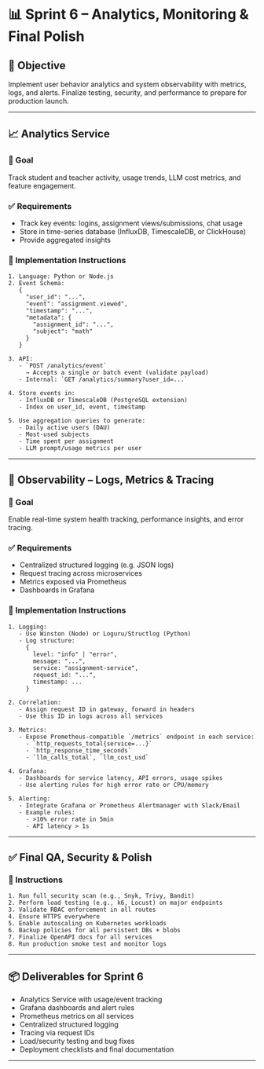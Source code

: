 # 📊 Sprint 6 – Analytics, Monitoring & Final Polish

## 🧠 Objective
Implement user behavior analytics and system observability with metrics, logs, and alerts. Finalize testing, security, and performance to prepare for production launch.

---

## 📈 Analytics Service

### 🎯 Goal
Track student and teacher activity, usage trends, LLM cost metrics, and feature engagement.

### ✅ Requirements
- Track key events: logins, assignment views/submissions, chat usage
- Store in time-series database (InfluxDB, TimescaleDB, or ClickHouse)
- Provide aggregated insights

### 🔧 Implementation Instructions
```plaintext
1. Language: Python or Node.js
2. Event Schema:
   {
     "user_id": "...",
     "event": "assignment.viewed",
     "timestamp": "...",
     "metadata": {
       "assignment_id": "...",
       "subject": "math"
     }
   }

3. API:
   - `POST /analytics/event`
     → Accepts a single or batch event (validate payload)
   - Internal: `GET /analytics/summary?user_id=...`

4. Store events in:
   - InfluxDB or TimescaleDB (PostgreSQL extension)
   - Index on user_id, event, timestamp

5. Use aggregation queries to generate:
   - Daily active users (DAU)
   - Most-used subjects
   - Time spent per assignment
   - LLM prompt/usage metrics per user
```

---

## 🧪 Observability – Logs, Metrics & Tracing

### 🎯 Goal
Enable real-time system health tracking, performance insights, and error tracing.

### ✅ Requirements
- Centralized structured logging (e.g. JSON logs)
- Request tracing across microservices
- Metrics exposed via Prometheus
- Dashboards in Grafana

### 🔧 Implementation Instructions
```plaintext
1. Logging:
   - Use Winston (Node) or Loguru/Structlog (Python)
   - Log structure:
     {
       level: "info" | "error",
       message: "...",
       service: "assignment-service",
       request_id: "...",
       timestamp: ...
     }

2. Correlation:
   - Assign request ID in gateway, forward in headers
   - Use this ID in logs across all services

3. Metrics:
   - Expose Prometheus-compatible `/metrics` endpoint in each service:
     - `http_requests_total{service=...}`
     - `http_response_time_seconds`
     - `llm_calls_total`, `llm_cost_usd`

4. Grafana:
   - Dashboards for service latency, API errors, usage spikes
   - Use alerting rules for high error rate or CPU/memory

5. Alerting:
   - Integrate Grafana or Prometheus Alertmanager with Slack/Email
   - Example rules:
     - >10% error rate in 5min
     - API latency > 1s
```

---

## ✅ Final QA, Security & Polish

### 🔧 Instructions
```plaintext
1. Run full security scan (e.g., Snyk, Trivy, Bandit)
2. Perform load testing (e.g., k6, Locust) on major endpoints
3. Validate RBAC enforcement in all routes
4. Ensure HTTPS everywhere
5. Enable autoscaling on Kubernetes workloads
6. Backup policies for all persistent DBs + blobs
7. Finalize OpenAPI docs for all services
8. Run production smoke test and monitor logs
```

---

## 📦 Deliverables for Sprint 6
- Analytics Service with usage/event tracking
- Grafana dashboards and alert rules
- Prometheus metrics on all services
- Centralized structured logging
- Tracing via request IDs
- Load/security testing and bug fixes
- Deployment checklists and final documentation

---
